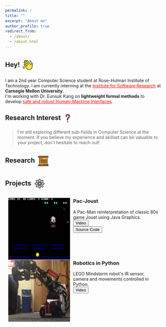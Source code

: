 ```yaml
---
permalink: /
title: ""
excerpt: "About me"
author_profile: true
redirect_from: 
  - /about/
  - /about.html
---
```

## Hey! 	<img src = "images/wavinghand.png" width = "45" height = "45" style="vertical-align:middle">

I am a 2nd year Computer Science student at Rose-Hulman Institute of Technology. I am currently interning at the <a href="https://www.cmu.edu/scs/isr/reuse/index.html" style="color:red">Institute for Software Research</a> at **Carnegie Mellon University**.
<br>
I'm working with Dr. Eunsuk Kang on **lightweight formal methods** to develop <a href="https://www.nsf.gov/awardsearch/showAward?AWD_ID=1918140&HistoricalAwards=false" style="color:red">safe and robust Human-Machine Interfaces</a>.

## Research Interest <img src = "images/questionmark.png" width = "35" height = "35" style="vertical-align:middle">

>I'm still exploring different sub-fields in Computer Science at the moment. If you believe my experience and skillset can be valuable to your project, don't hesitate to reach out!

## Research <img src = "images/scroll.png" width = "45" height = "45" style="vertical-align:middle">


## Projects <img src = "images/gear.png" width = "45" height = "45" style="vertical-align:middle">

<dl>
  <dt>
    <img src = "images/pacjoust.gif" width = "200" height = "200" hspace = "10" style="float:left">
  </dt>
  <dt>
     <h3>Pac-Joust</h3>
  </dt>
  <dd>
   A Pac-Man reinterpretation of classic 80s game Joust using Java Graphics.
  </dd>
  <dd>
    <button type="button" class="btn" href="https://www.youtube.com/watch?v=oa090hg7rCA">Video</button>
  </dd>
  <dd>
      <button type="button" class="btn" href=href="https://github.com/Sang-Choi/Pac-Joust">Source Code</button>
  </dd>
</dl>
<br>
<br>
<br>
<dl>
  <dt>
   <img src = "images/robotics.gif" width = "200" height = "200" hspace = "10" style="float:left">
  </dt>
  <dt>
     <h3>Robotics in Python</h3>
  </dt>
   <dd>
     LEGO Mindstorm robot's IR sensor, camera and movements controlled in Python.
  </dd>
  <dd>
    <button type="button" class="btn" href="https://www.youtube.com/watch?v=CSSRVOvrBMI">Video</button>
  </dd>
</dl>

